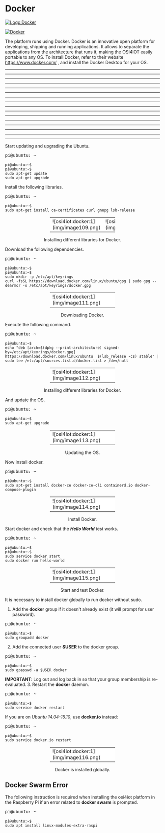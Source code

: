 # Docker 

[![Logo:Docker](https://inlab.fib.upc.edu/sites/default/files/styles/large/public/field/image/docker_0.png)](https://www.docker.com/)

[![Docker](https://img.shields.io/badge/Docker-gray?style=flat&logo=docker&link=https://www.docker.com/)](https://www.docker.com/)

The platform runs using Docker. Docker is an innovative open platform for developing, shipping and running applications. It allows to separate the applications from the architecture that runs it, making the OSI4IOT easily portable to any OS.
To install Docker, refer to their website https://www.docker.com/ , and install the Docker Desktop for your OS.



___
___
___
___
___
___
___
___
___
___
___
___
___
___
___
___
Start updating and upgrading the Ubuntu.

<pre class="bash">
<div>pi@ubuntu: ~</div>
<code class="bash"><div><div style="width:fit-content;">pi@ubuntu:~$
pi@ubuntu:~$</div><div  style="width:fit-content;">sudo apt-get update
sudo apt-get upgrade</div></div></code></pre>

Install the following libraries.

<pre class="bash">
<div>pi@ubuntu: ~</div>
<code class="bash"><div><div style="width:fit-content;">pi@ubuntu:~$</div><div  style="width:fit-content;">sudo apt-get install ca-certificates curl gnupg lsb-release
</div></div></code></pre>

<figure markdown >
<center>
    <table class="figure-table"  style="width:50%"  >
    <tr >
        <td style="background-color:#ffffff">![osi4iot:docker:1](img/image109.png)</td>
        <td style="background-color:#ffffff">![osi4iot:docker:1](img/image110.png)</td>
    </tr>
    </table>
    <figcaption>Installing different libraries for Docker.</figcaption>
</center>
</figure>

Download the following dependencies.

<pre class="bash">
<div>pi@ubuntu: ~</div>
<code class="bash"><div><div style="width:fit-content;">pi@ubuntu:~$
pi@ubuntu:~$</div><div  style="width:fit-content;">sudo mkdir -p /etc/apt/keyrings
curl -fsSL https://download.docker.com/linux/ubuntu/gpg | sudo gpg --dearmor -o /etc/apt/keyrings/docker.gpg
</div></div></code></pre>

<figure markdown >
<center>
    <table class="figure-table"  style="width:50%"  >
    <tr >
        <td style="background-color:#ffffff">![osi4iot:docker:1](img/image111.png)</td>
    </tr>
    </table>
    <figcaption>Downloading Docker.</figcaption>
</center>
</figure>

Execute the following command.

<pre class="bash">
<div>pi@ubuntu: ~</div>
<code class="bash"><div><div style="width:fit-content;">pi@ubuntu:~$</div><div  style="width:fit-content;">echo "deb [arch=$(dpkg --print-architecture) signed-by=/etc/apt/keyrings/docker.gpg] https://download.docker.com/linux/ubuntu  $(lsb_release -cs) stable" | sudo tee /etc/apt/sources.list.d/docker.list > /dev/null
</div></div></code></pre>


<figure markdown >
<center>
    <table class="figure-table"  style="width:50%"  >
    <tr >
        <td style="background-color:#ffffff">![osi4iot:docker:1](img/image112.png)</td>
    </tr>
    </table>
    <figcaption>Installing different libraries for Docker.</figcaption>
</center>
</figure>

And update the OS.

<pre class="bash">
<div>pi@ubuntu: ~</div>
<code class="bash"><div><div style="width:fit-content;">pi@ubuntu:~$</div><div  style="width:fit-content;">sudo apt-get upgrade</div></div></code></pre>

<figure markdown >
<center>
    <table class="figure-table"  style="width:50%"  >
    <tr >
        <td style="background-color:#ffffff">![osi4iot:docker:1](img/image113.png)</td>
    </tr>
    </table>
    <figcaption>Updating the OS.</figcaption>
</center>
</figure>

Now install docker.

<pre class="bash">
<div>pi@ubuntu: ~</div>
<code class="bash"><div><div style="width:fit-content;">pi@ubuntu:~$</div><div  style="width:fit-content;">sudo apt-get install docker-ce docker-ce-cli containerd.io docker-compose-plugin</div></div></code></pre>

<figure markdown >
<center>
    <table class="figure-table"  style="width:50%"  >
    <tr >
        <td style="background-color:#ffffff">![osi4iot:docker:1](img/image114.png)</td>
    </tr>
    </table>
    <figcaption>Install Docker.</figcaption>
</center>
</figure>

Start docker and check that the ***Hello World*** test works.

<pre class="bash">
<div>pi@ubuntu: ~</div>
<code class="bash"><div><div style="width:fit-content;">pi@ubuntu:~$
pi@ubuntu:~$</div><div  style="width:fit-content;">sudo service docker start
sudo docker run hello-world</div></div></code></pre>

<figure markdown >
<center>
    <table class="figure-table"  style="width:50%"  >
    <tr >
        <td style="background-color:#ffffff">![osi4iot:docker:1](img/image115.png)</td>
    </tr>
    </table>
    <figcaption>Start and test Docker.</figcaption>
</center>
</figure>

It is necessary to install docker globally to run docker without sudo.

1. Add the **docker** group if it doesn't already exist (it will prompt for user password).
<pre class="bash">
<div>pi@ubuntu: ~</div>
<code class="bash"><div><div style="width:fit-content;">pi@ubuntu:~$</div><div  style="width:fit-content;">sudo groupadd docker</div></div></code></pre>
2. Add the connected user **$USER** to the docker group.
<pre class="bash">
<div>pi@ubuntu: ~</div>
<code class="bash"><div><div style="width:fit-content;">pi@ubuntu:~$</div><div  style="width:fit-content;">sudo gpasswd -a $USER docker</div></div></code></pre>
**IMPORTANT**: Log out and log back in so that your group membership is re-evaluated.
3. Restart the **docker** daemon.
<pre class="bash">
<div>pi@ubuntu: ~</div>
<code class="bash"><div><div style="width:fit-content;">pi@ubuntu:~$</div><div  style="width:fit-content;">sudo service docker restart</div></div></code></pre>
If you are on *Ubuntu 14.04-15.10*, use **docker.io** instead:
<pre class="bash">
<div>pi@ubuntu: ~</div>
<code class="bash"><div><div style="width:fit-content;">pi@ubuntu:~$</div><div  style="width:fit-content;">sudo service docker.io restart</div></div></code></pre>

<figure markdown >
<center>
    <table class="figure-table"  style="width:50%"  >
    <tr >
        <td style="background-color:#ffffff">![osi4iot:docker:1](img/image116.png)</td>
    </tr>
    </table>
    <figcaption>Docker is installed globally.</figcaption>
</center>
</figure>

## Docker Swarm Error

The following instruction is required when installing the osi4iot platform in the Raspberry Pi if an error related to **docker swarm** is prompted.

<pre class="bash">
<div>pi@ubuntu: ~</div>
<code class="bash"><div><div style="width:fit-content;">pi@ubuntu:~$</div><div  style="width:fit-content;">sudo apt install linux-modules-extra-raspi</div></div></code></pre>
